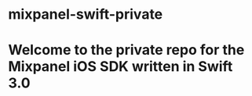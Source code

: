 # mixpanel-swift-private

# Welcome to the private repo for the Mixpanel iOS SDK written in Swift 3.0

